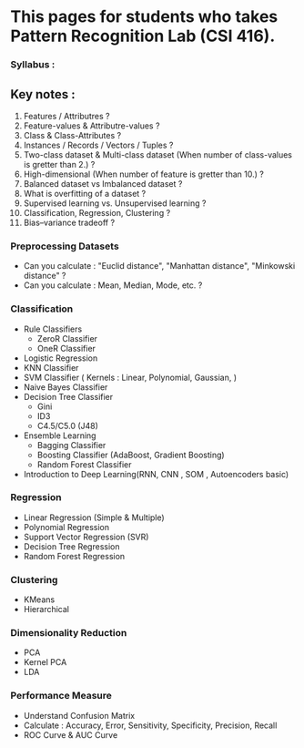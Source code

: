 # This pages for students who takes Pattern Recognition Lab (CSI 416).
### Syllabus :

## Key notes :
  1. Features / Attributres ?
  2. Feature-values & Attributre-values ?
  3. Class & Class-Attributes ?
  4. Instances / Records / Vectors / Tuples ?
  5. Two-class dataset & Multi-class dataset (When number of class-values is gretter than 2.) ?
  6. High-dimensional (When number of feature is gretter than 10.) ?
  7. Balanced dataset vs Imbalanced dataset ?
  8. What is overfitting of a dataset ?
  9. Supervised learning vs. Unsupervised learning ?
  10. Classification, Regression, Clustering ?
  11. Bias–variance tradeoff ?
  
  
### Preprocessing Datasets
- Can you calculate : "Euclid distance", "Manhattan distance", "Minkowski distance" ?
- Can you calculate : Mean, Median, Mode, etc. ?

### Classification
- Rule Classifiers
  - ZeroR Classifier
  - OneR Classifier
- Logistic Regression
- KNN Classifier
- SVM Classifier ( Kernels : Linear, Polynomial, Gaussian,  )
- Naive Bayes Classifier
- Decision Tree Classifier
  - Gini
  - ID3
  - C4.5/C5.0 (J48)
- Ensemble Learning
  - Bagging Classifier
  - Boosting Classifier (AdaBoost, Gradient Boosting)
  - Random Forest Classifier
- Introduction to Deep Learning(RNN, CNN , SOM , Autoencoders basic)  


### Regression
- Linear Regression (Simple & Multiple)
- Polynomial Regression
- Support Vector Regression (SVR)
- Decision Tree Regression
- Random Forest Regression

### Clustering
- KMeans
- Hierarchical

### Dimensionality Reduction
- PCA
- Kernel PCA
- LDA

### Performance Measure
- Understand Confusion Matrix
- Calculate : Accuracy, Error, Sensitivity, Specificity, Precision, Recall
- ROC Curve & AUC Curve

